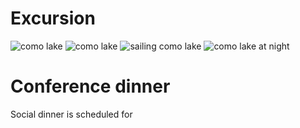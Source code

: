 # Excursion

![como lake](/como1.jpeg)
![como lake](/como2.jpeg)
![sailing como lake](/como3.jpeg)
![como lake at night](/como4.jpeg)


# Conference dinner

Social dinner is scheduled for 
